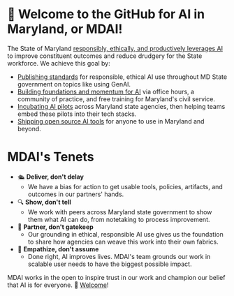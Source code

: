 # 👋 Welcome to the GitHub for AI in Maryland, or MDAI!
The State of Maryland [responsibly, ethically, and productively leverages AI](https://doit.maryland.gov/policies/ai/Pages/maryland-responsible-ai-policy.aspx) to improve constituent outcomes and reduce drudgery for the State workforce. We achieve this goal by: 
* [Publishing standards](https://doit.maryland.gov/policies/ai/Pages/AI-governance-card-gemini-workspace.aspx) for responsible, ethical AI use throughout MD State government on topics like using GenAI.
* [Building foundations and momentum for AI](https://innovate-us.org/partner/marylanddoit) via office hours, a community of practice, and free training for Maryland's civil service.
* [Incubating AI pilots](https://doit.maryland.gov/policies/ai/Pages/maryland-AI-enablement-strategy-and-roadmap.aspx) across Maryland state agencies, then helping teams embed these pilots into their tech stacks.
* [Shipping open source AI tools](https://github.com/DoIT-Artifical-Intelligence/colab-ytt-to-docs/blob/main/Colab_YouTube_Transcription_Extractor_And_Summarizer.ipynb) for anyone to use in Maryland and beyond.

# MDAI's Tenets
* 🛳️ **Deliver, don't delay**
  * We have a bias for action to get usable tools, policies, artifacts, and outcomes in our partners' hands. 
* 🔍 **Show, don't tell**
  * We work with peers across Maryland state government to show them what AI can do, from notetaking to process improvement. 
* 🔗 **Partner, don't gatekeep**
  * Our grounding in ethical, responsible AI use gives us the foundation to share how agencies can weave this work into their own fabrics.
* 🤝 **Empathize, don't assume**
  * Done right, AI improves lives. MDAI's team grounds our work in scalable user needs to have the biggest possible impact.
 
MDAI works in the open to inspire trust in our work and champion our belief that AI is for everyone. 📧 [Welcome](AI@maryland.gov)!
